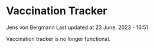 Vaccination Tracker
================
Jens von Bergmann
Last updated at 23 June, 2023 - 16:51

Vaccination tracker is no longer functional.
